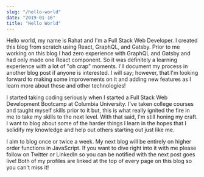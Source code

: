 ```yaml
---
slug: "/hello-world"
date: "2019-01-16"
title: "Hello World"
---
```



Hello world, my name is Rahat and I'm a Full Stack Web Developer. I created this blog from scratch using React, GraphQL, and Gatsby. Prior to me working on this blog I had zero experience with GraphQL and Gatsby and had only made one React component. So it was definitely a learning experience with a lot of "oh crap" moments. I'll document my process in another blog post if anyone is interested. I will say; however, that I'm looking forward to making some improvements on it and adding new features as I learn more about these and other technologies!

I started taking coding seriously when I started a Full Stack Web Development Bootcamp at Columbia University. I've taken college courses and taught myself skills prior to it but, this is what really ignited the fire in me to take my skills to the next level. With that said, I'm still honing my craft. I want to blog about some of the harder things I learn in the hopes that I solidify my knowledge and help out others starting out just like me.

I aim to blog once or twice a week. My next blog will be entirely on higher order functions in JavaScript. If you want to dive right into it with me please follow on Twitter or LinkedIn so you can be notified with the next post goes live! Both of my profiles are linked at the top of every page on this blog so you can't miss it!
